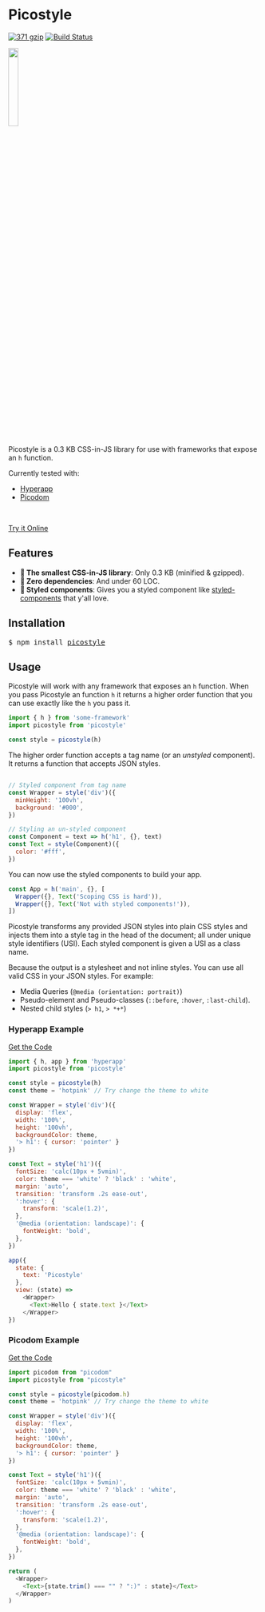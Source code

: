 # Picostyle

[![371 gzip][gzip-badge]][bundlesize]
[![Build Status][travis-badge]][travis]

[gzip-badge]: https://img.shields.io/badge/minified%20&%20gzipped-371%20B-brightgreen.svg
[bundlesize]: https://github.com/siddharthkp/bundlesize
[travis-badge]: https://travis-ci.org/picostyle/picostyle.svg
[travis]: https://travis-ci.org/picostyle/picostyle

<a href="https://github.com/morishitter/picostyle">
  <img width="20%" src="http://morishitter.github.io/picostyle.svg">
</a>

Picostyle is a 0.3 KB CSS-in-JS library for use with frameworks that expose an `h` function.

Currently tested with:

- [Hyperapp](https://github.com/hyperapp/hyperapp)
- [Picodom](https://github.com/picodom/picodom)

<br>

[Try it Online](https://codepen.io/lukejacksonn/pen/xXRGpv?editors=0010)

## Features

- **🚀 The smallest CSS-in-JS library**: Only 0.3 KB (minified & gzipped).
- **👏 Zero dependencies**: And under 60 LOC.
- **💅 Styled components**: Gives you a styled component like [styled-components](https://www.styled-components.com/) that y'all love.

## Installation

<pre>
$ npm install <a href="https://www.npmjs.com/package/picostyle">picostyle</a>
</pre>

## Usage

Picostyle will work with any framework that exposes an `h` function. When you pass Picostyle an function `h` it returns a higher order function that you can use exactly like the `h` you pass it.

```js
import { h } from 'some-framework'
import picostyle from 'picostyle'

const style = picostyle(h)
```

The higher order function accepts a tag name (or an _unstyled_ component). It returns a function that accepts JSON styles.

```js

// Styled component from tag name
const Wrapper = style('div')({
  minHeight: '100vh',
  background: '#000',
})

// Styling an un-styled component
const Component = text => h('h1', {}, text)
const Text = style(Component)({
  color: '#fff',
})
```

You can now use the styled components to build your app.

```js
const App = h('main', {}, [
  Wrapper({}, Text('Scoping CSS is hard')),
  Wrapper({}, Text('Not with styled components!')),  
])
```

Picostyle transforms any provided JSON styles into plain CSS styles and injects them into a style tag in the head of the document; all under unique style identifiers (USI). Each styled component is given a USI as a class name.

Because the output is a stylesheet and not inline styles. You can use all valid CSS in your JSON styles. For example:

- Media Queries (`@media (orientation: portrait)`)
- Pseudo-element and Pseudo-classes (`::before`, `:hover`, `:last-child`).
- Nested child styles (`> h1`, `> *+*`)


### Hyperapp Example

[Get the Code](https://github.com/morishitter/picostyle/tree/master/examples/hyperapp)

```js
import { h, app } from 'hyperapp'
import picostyle from 'picostyle'

const style = picostyle(h)
const theme = 'hotpink' // Try change the theme to white

const Wrapper = style('div')({
  display: 'flex',
  width: '100%',
  height: '100vh',
  backgroundColor: theme,
  '> h1': { cursor: 'pointer' }
})

const Text = style('h1')({
  fontSize: 'calc(10px + 5vmin)',
  color: theme === 'white' ? 'black' : 'white',
  margin: 'auto',
  transition: 'transform .2s ease-out',
  ':hover': {
    transform: 'scale(1.2)',
  },
  '@media (orientation: landscape)': {
    fontWeight: 'bold',
  },
})

app({
  state: {
    text: 'Picostyle'
  },
  view: (state) =>
    <Wrapper>
      <Text>Hello { state.text }</Text>
    </Wrapper>
})
```

### Picodom Example

[Get the Code](https://github.com/morishitter/picostyle/tree/master/examples/picodom)

```js
import picodom from "picodom"
import picostyle from "picostyle"

const style = picostyle(picodom.h)
const theme = 'hotpink' // Try change the theme to white

const Wrapper = style('div')({
  display: 'flex',
  width: '100%',
  height: '100vh',
  backgroundColor: theme,
  '> h1': { cursor: 'pointer' }
})

const Text = style('h1')({
  fontSize: 'calc(10px + 5vmin)',
  color: theme === 'white' ? 'black' : 'white',
  margin: 'auto',
  transition: 'transform .2s ease-out',
  ':hover': {
    transform: 'scale(1.2)',
  },
  '@media (orientation: landscape)': {
    fontWeight: 'bold',
  },
})

return (
  <Wrapper>
    <Text>{state.trim() === "" ? ":)" : state}</Text>
  </Wrapper>
)
```
